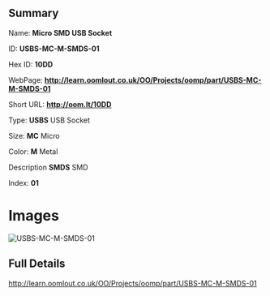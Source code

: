 

## Summary
 
Name: __Micro SMD USB Socket__

ID: __USBS-MC-M-SMDS-01__

Hex ID: __10DD__

WebPage: __http://learn.oomlout.co.uk/OO/Projects/oomp/part/USBS-MC-M-SMDS-01__

Short URL: __http://oom.lt/10DD__


Type: __USBS__ USB Socket 

Size: __MC__ Micro 

Color: __M__ Metal 

Description __SMDS__ SMD 

Index: __01__


# Images
![USBS-MC-M-SMDS-01](http://oomlout.com/oomp-gen/parts/USBS-MC-M-SMDS-01/USBS-MC-M-SMDS-01_420.jpg)



## Full Details

 http://learn.oomlout.co.uk/OO/Projects/oomp/part/USBS-MC-M-SMDS-01















